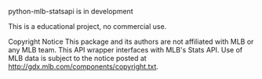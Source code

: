 python-mlb-statsapi is in development

This is a educational project, no commercial use. 

Copyright Notice
This package and its authors are not affiliated with MLB or any MLB team. This API wrapper interfaces with MLB's Stats API. Use of MLB data is subject to the notice posted at http://gdx.mlb.com/components/copyright.txt.
